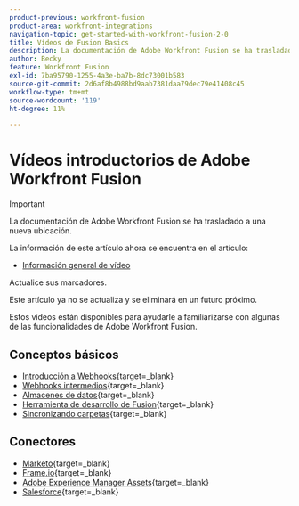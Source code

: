 ```yaml
---
product-previous: workfront-fusion
product-area: workfront-integrations
navigation-topic: get-started-with-workfront-fusion-2-0
title: Vídeos de Fusion Basics
description: La documentación de Adobe Workfront Fusion se ha trasladado a una nueva ubicación. Este artículo ha quedado obsoleto, pero contiene un vínculo al nuevo artículo que cubre esta funcionalidad.
author: Becky
feature: Workfront Fusion
exl-id: 7ba95790-1255-4a3e-ba7b-8dc73001b583
source-git-commit: 2d6af8b4988bd9aab7381daa79dec79e41408c45
workflow-type: tm+mt
source-wordcount: '119'
ht-degree: 11%

---
```


# Vídeos introductorios de Adobe Workfront Fusion

>[!IMPORTANT]
>
>La documentación de Adobe Workfront Fusion se ha trasladado a una nueva ubicación.
>
>La información de este artículo ahora se encuentra en el artículo:
>
>* [Información general de vídeo](https://experienceleague.adobe.com/docs/workfront-fusion/using/create-scenarios/plan-a-scenario/fusion-basics-videos.html)
>
>Actualice sus marcadores.
>
>Este artículo ya no se actualiza y se eliminará en un futuro próximo.

Estos vídeos están disponibles para ayudarle a familiarizarse con algunas de las funcionalidades de Adobe Workfront Fusion.

## Conceptos básicos

* [Introducción a Webhooks](https://video.tv.adobe.com/v/3427025/){target=_blank}
* [Webhooks intermedios](https://video.tv.adobe.com/v/3427030/){target=_blank}
* [Almacenes de datos](https://video.tv.adobe.com/v/3427029/){target=_blank}
* [Herramienta de desarrollo de Fusion](https://video.tv.adobe.com/v/3427031/){target=_blank}
* [Sincronizando carpetas](https://video.tv.adobe.com/v/3427033/){target=_blank}

## Conectores

* [Marketo](https://video.tv.adobe.com/v/3427026/){target=_blank}
* [Frame.io](https://video.tv.adobe.com/v/3427032/){target=_blank}
* [Adobe Experience Manager Assets](https://video.tv.adobe.com/v/3427034/){target=_blank}
* [Salesforce](https://video.tv.adobe.com/v/3427027/){target=_blank}
